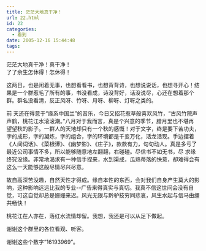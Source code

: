 ```yaml
---
title: 茫茫大地真干净！
url: 22.html
id: 22
categories:
  - 看到
date: 2005-12-16 15:44:48
tags:
---
```


茫茫大地真干净！真干净！  
了了余生怎休得！怎休得！  
  
这两日，也是闲着无事，也想看看书，也想背背诗，也想说说话，也想寻开心！结果是一个群惹毛了所有的事，书没看成，诗没背好，话没说尽，心还在想着那个群。群名没看清，反正风呀、竹呀、月呀、柳呀、灯呀之类的。  
  
前 天还在得意于“缘系中国兰”的音乐，今日又招花惹草般喜欢风竹，“古风竹院声声鹤，桃花江水滚滚潮。”八月对于我而言，真是个兴意的季节，腊月里也不堪再 望望秋的影子。一群人的天地却只有一个秋的感慨！对于文字，终是要下苦功夫，字的成形，字的凝炼，字的组合，字的环境都是千变万化，活龙活现。手边摆着 《人间词话》、《菜根谭》、《幽梦影》、《庄子》，款款有力，句句动人。真是多亏了最近公司事情不多，所以能够随意地左翻翻，右碰碰。尽信书不如无书，尽 求缘终究没缘。非常地渴求有一种信手捏来，水到渠成，瓜熟蒂落的快意，却难得会有这么一天能够这般尽情尽兴尽意。  
  
故自高深苦没趣，自然天性才得成。缘自本性的东西，会对我们自身产生莫大的影响，这种影响远远比我的专业--广告来得真实与真切。我真不信这世间会没有自觉，可这自觉却总是姗姗来迟。风光无限与黔驴技穷同悲哀，风生水起与信马由缰共畅快！  
  
桃花江在人亦在，落红水流情却留。我想，我还是可以从足下做起。  
  
谢谢这个群里的各位看观、听客。  
  
谢谢这些个数字“16193969”。